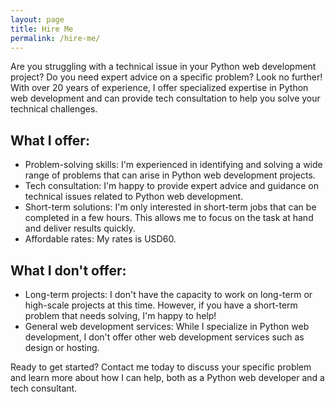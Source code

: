 ```yaml
---
layout: page
title: Hire Me
permalink: /hire-me/
---
```


Are you struggling with a technical issue in your Python web development project? Do you need expert advice on a specific problem? Look no further! With over 20 years of experience, I offer specialized expertise in Python web development and can provide tech consultation to help you solve your technical challenges.

## What I offer:
- Problem-solving skills: I'm experienced in identifying and solving a wide range of problems that can arise in Python web development projects.
- Tech consultation: I'm happy to provide expert advice and guidance on technical issues related to Python web development.
- Short-term solutions: I'm only interested in short-term jobs that can be completed in a few hours. This allows me to focus on the task at hand and deliver results quickly.
- Affordable rates: My rates is USD60.

## What I don't offer:
- Long-term projects: I don't have the capacity to work on long-term or high-scale projects at this time. However, if you have a short-term problem that needs solving, I'm happy to help!
- General web development services: While I specialize in Python web development, I don't offer other web development services such as design or hosting.

Ready to get started? Contact me today to discuss your specific problem and learn more about how I can help, both as a Python web developer and a tech consultant.

